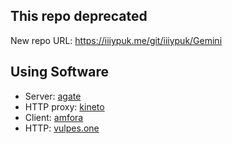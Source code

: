 ## This repo deprecated
New repo URL: https://iiiypuk.me/git/iiiypuk/Gemini

## Using Software
* Server: [agate](https://github.com/mbrubeck/agate)
* HTTP proxy: [kineto](https://git.sr.ht/~sircmpwn/kineto)
* Client: [amfora](https://github.com/makeworld-the-better-one/amfora)
* HTTP: [vulpes.one](https://proxy.vulpes.one/gemini/iiiypuk.me/)
